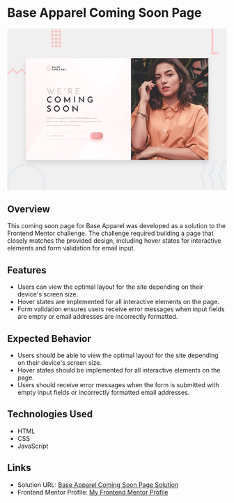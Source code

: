 # Base Apparel Coming Soon Page

![Design preview for the Base Apparel coming soon page coding challenge](./design/desktop-preview.jpg)

## Overview

This coming soon page for Base Apparel was developed as a solution to the Frontend Mentor challenge. The challenge required building a page that closely matches the provided design, including hover states for interactive elements and form validation for email input.

## Features

- Users can view the optimal layout for the site depending on their device's screen size.
- Hover states are implemented for all interactive elements on the page.
- Form validation ensures users receive error messages when input fields are empty or email addresses are incorrectly formatted.

## Expected Behavior

- Users should be able to view the optimal layout for the site depending on their device's screen size.
- Hover states should be implemented for all interactive elements on the page.
- Users should receive error messages when the form is submitted with empty input fields or incorrectly formatted email addresses.

## Technologies Used

- HTML
- CSS
- JavaScript

## Links

- Solution URL: [Base Apparel Coming Soon Page Solution](https://matbac85.github.io/base-apparel-coming-soon/)
- Frontend Mentor Profile: [My Frontend Mentor Profile](https://www.frontendmentor.io/profile/matbac85)

